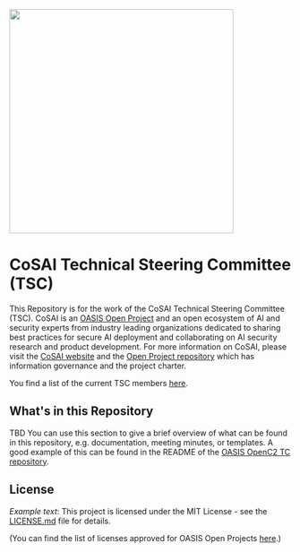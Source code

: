 
<img src="https://github.com/cosai-oasis/oasis-open-project/blob/main/artwork/cosai-logo.png" width="400">


# CoSAI Technical Steering Committee (TSC)

This Repository is for the work of the CoSAI Technical Steering Committee (TSC). CoSAI is an [OASIS Open Project](https://www.oasis-open.org/open-projects/) and an open ecosystem of AI and security experts from industry leading organizations dedicated to sharing best practices for secure AI deployment and collaborating on AI security research and product development. For more information on CoSAI, please visit the [CoSAI website](https://www.coalitionforsecureai.org/) and the [Open Project repository](https://github.com/cosai-oasis/oasis-open-project) which has information governance and the project charter.

You find a list of the current TSC members [here](https://github.com/cosai-oasis/oasis-open-project/blob/main/TECHNICAL-STEERING-COMMITTEE.md).


## What's in this Repository

TBD You can use this section to give a brief overview of what can be found in this repository, e.g. documentation, meeting minutes, or templates. A good example of this can be found in the README of the [OASIS OpenC2 TC repository](https://github.com/oasis-tcs/openc2-tc-ops/blob/main/README.md).



## License

*Example text*: This project is licensed under the MIT License - see the [LICENSE.md](LICENSE.md) file for details.

(You can find the list of licenses approved for OASIS Open Projects [here](https://www.oasis-open.org/policies-guidelines/open-projects-process/#repository-specification-licenses).)

